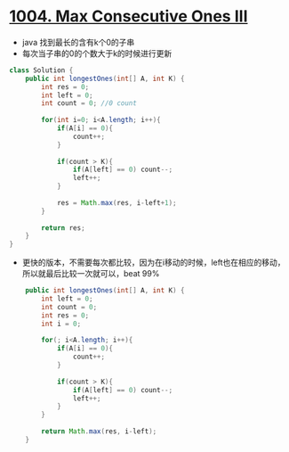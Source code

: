 # [1004. Max Consecutive Ones III](https://leetcode.com/problems/max-consecutive-ones-iii/)
* java 找到最长的含有k个0的子串
* 每次当子串的0的个数大于k的时候进行更新

```java
class Solution {
    public int longestOnes(int[] A, int K) {
        int res = 0;
        int left = 0;
        int count = 0; //0 count
        
        for(int i=0; i<A.length; i++){
            if(A[i] == 0){
                count++;
            }
            
            if(count > K){
                if(A[left] == 0) count--;
                left++;
            }
            
            res = Math.max(res, i-left+1);
        }
        
        return res;
    }
}

```

* 更快的版本，不需要每次都比较，因为在i移动的时候，left也在相应的移动，所以就最后比较一次就可以，beat 99%

```java
    public int longestOnes(int[] A, int K) {
        int left = 0;
        int count = 0;
        int res = 0;
        int i = 0;
        
        for(; i<A.length; i++){
            if(A[i] == 0){
                count++;
            }
            
            if(count > K){
                if(A[left] == 0) count--;
                left++;
            }
        }
        
        return Math.max(res, i-left);
    }

```
